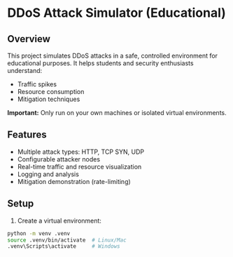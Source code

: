 # DDoS Attack Simulator (Educational)

## Overview
This project simulates DDoS attacks in a safe, controlled environment for educational purposes. It helps students and security enthusiasts understand:
- Traffic spikes
- Resource consumption
- Mitigation techniques

**Important:** Only run on your own machines or isolated virtual environments.

## Features
- Multiple attack types: HTTP, TCP SYN, UDP
- Configurable attacker nodes
- Real-time traffic and resource visualization
- Logging and analysis
- Mitigation demonstration (rate-limiting)

## Setup
1. Create a virtual environment:
```bash
python -m venv .venv
source .venv/bin/activate  # Linux/Mac
.venv\Scripts\activate     # Windows
